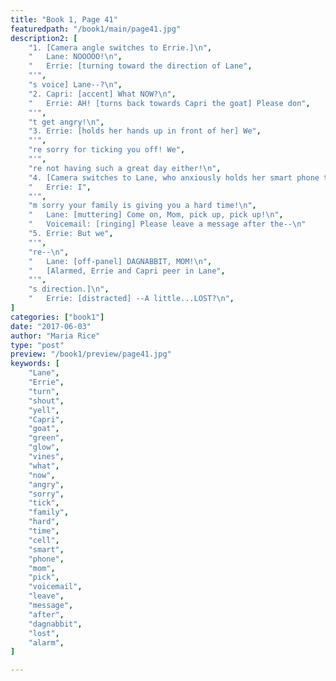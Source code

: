 ```yaml
---
title: "Book 1, Page 41"
featuredpath: "/book1/main/page41.jpg"
description2: [
    "1. [Camera angle switches to Errie.]\n",
    "   Lane: NOOOOO!\n",
    "   Errie: [turning toward the direction of Lane",
    "'",
    "s voice] Lane--?\n",
    "2. Capri: [accent] What NOW?\n",
    "   Errie: AH! [turns back towards Capri the goat] Please don",
    "'",
    "t get angry!\n",
    "3. Errie: [holds her hands up in front of her] We",
    "'",
    "re sorry for ticking you off! We",
    "'",
    "re not having such a great day either!\n",
    "4. [Camera switches to Lane, who anxiously holds her smart phone to her ear.]\n",
    "   Errie: I",
    "'",
    "m sorry your family is giving you a hard time!\n",
    "   Lane: [muttering] Come on, Mom, pick up, pick up!\n",
    "   Voicemail: [ringing] Please leave a message after the--\n"
    "5. Errie: But we",
    "'",
    "re--\n",
    "   Lane: [off-panel] DAGNABBIT, MOM!\n",
    "   [Alarmed, Errie and Capri peer in Lane",
    "'",
    "s direction.]\n",
    "   Errie: [distracted] --A little...LOST?\n",
]
categories: ["book1"]
date: "2017-06-03"
author: "Maria Rice"
type: "post"
preview: "/book1/preview/page41.jpg"
keywords: [
    "Lane",
    "Errie",
    "turn",
    "shout",
    "yell",
    "Capri",
    "goat",
    "green",
    "glow",
    "vines",
    "what",
    "now",
    "angry",
    "sorry",
    "tick",
    "family",
    "hard",
    "time",
    "cell",
    "smart",
    "phone",
    "mom",
    "pick",
    "voicemail",
    "leave",
    "message",
    "after",
    "dagnabbit",
    "lost",
    "alarm",
]

---
```


